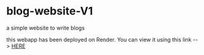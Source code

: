 # blog-website-V1
a simple website to write blogs

this webapp has been deployed on Render. You can view it using this link --> [HERE](https://blog-website-xjcl.onrender.com)
